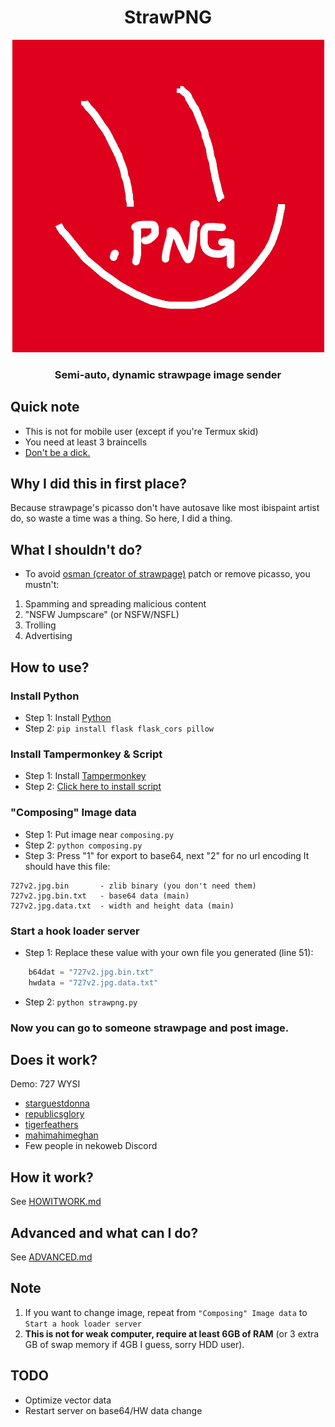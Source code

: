 <h1 align="center">
StrawPNG
</h1>

<p align="center">
  <img src="https://github.com/Bang1338/strawpng/raw/refs/heads/main/strawpng.png">
</p>

<h3 align="center">
Semi-auto, dynamic strawpage image sender
</h3>

## Quick note
* This is not for mobile user (except if you're Termux skid)
* You need at least 3 braincells
* [Don't be a dick.](https://meta.wikimedia.org/wiki/Don%27t_be_a_jerk)

## Why I did this in first place?
Because strawpage's picasso don't have autosave like most ibispaint artist do, so waste a time was a thing. So here, I did a thing.

## What I shouldn't do?
- To avoid [osman (creator of strawpage)](https://osman.straw.page) patch or remove picasso, you mustn't:
1. Spamming and spreading malicious content
2. "NSFW Jumpscare" (or NSFW/NSFL)
3. Trolling
4. Advertising

## How to use?
### Install Python
* Step 1: Install [Python](https://www.python.org/downloads/release/python-3119/)
* Step 2: `pip install flask flask_cors pillow`

### Install Tampermonkey & Script
* Step 1: Install [Tampermonkey](https://chromewebstore.google.com/detail/tampermonkey/dhdgffkkebhmkfjojejmpbldmpobfkfo)
* Step 2: [Click here to install script](https://github.com/Bang1338/strawpng/raw/refs/heads/main/strawpng-hookah.user.js)

### "Composing" Image data
* Step 1: Put image near `composing.py`
* Step 2: `python composing.py`
* Step 3: Press "1" for export to base64, next "2" for no url encoding
It should have this file:
```
727v2.jpg.bin       - zlib binary (you don't need them)
727v2.jpg.bin.txt   - base64 data (main)
727v2.jpg.data.txt  - width and height data (main)
```

### Start a hook loader server
* Step 1: Replace these value with your own file you generated (line 51):
```py
    b64dat = "727v2.jpg.bin.txt"
    hwdata = "727v2.jpg.data.txt"
```
* Step 2: `python strawpng.py`

### Now you can go to someone strawpage and post image.

## Does it work?
Demo: 727 WYSI

- [starguestdonna](https://x.com/starguestdonna/status/1844172291317563839)
- [republicsglory](https://x.com/republicsglory/status/1844175275111874867)
- [tigerfeathers](https://x.com/tigerfeathers/status/1844186919410041090)
- [mahimahimeghan](https://x.com/mahimahimeghan/status/1844965424330309645)
- Few people in nekoweb Discord

## How it work?
See [HOWITWORK.md](https://github.com/Bang1338/strawpng/blob/main/docs/HOWITWORK.md)

## Advanced and what can I do?
See [ADVANCED.md](https://github.com/Bang1338/strawpng/blob/main/docs/ADVANCED.md)

## Note
1. If you want to change image, repeat from `"Composing" Image data` to `Start a hook loader server`
2. **This is not for weak computer, __require at least 6GB of RAM__** (or 3 extra GB of swap memory if 4GB I guess, sorry HDD user).

## TODO
- Optimize vector data
- Restart server on base64/HW data change